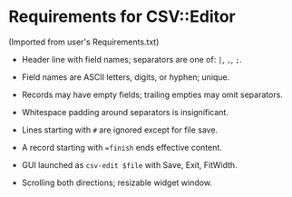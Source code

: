 Requirements for CSV::Editor
============================

(Imported from user's Requirements.txt)

  * Header line with field names; separators are one of: `|`, `,`, `;`.

  * Field names are ASCII letters, digits, or hyphen; unique.

  * Records may have empty fields; trailing empties may omit separators.

  * Whitespace padding around separators is insignificant.

  * Lines starting with `#` are ignored except for file save.

  * A record starting with `=finish` ends effective content.

  * GUI launched as `csv-edit $file` with Save, Exit, FitWidth.

  * Scrolling both directions; resizable widget window.

